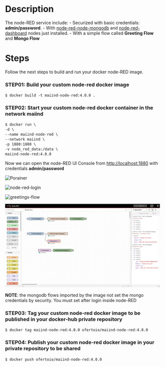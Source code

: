 # Description
The node-RED service include:
    - Securized with basic credentials: **admin/password**.
    - With [node-red-node-mongodb](https://flows.nodered.org/node/node-red-node-mongodb) and [node-red-dashboard](https://flows.nodered.org/node/node-red-dashboard) nodes just installed.
    - With a simple flow called **Greeting Flow** and **Mongo Flow**

# Steps 
Follow the next steps to build and run your docker node-RED image.

### STEP01: Build your custom node-red docker image
 ```
$ docker build -t maiind-node-red:4.0.0 .
 ```

### STEP02: Start your custom node-red docker container in the network maiind
 ```
$ docker run \
-d \
--name maiind-node-red \
--network maiind \
-p 1880:1880 \
-v node_red_data:/data \
maiind-node-red:4.0.0
```

Now we can open the node-RED UI Console from [http://localhost:1880](http://localhost:1880) with credentials **admin/password**

![Porainer](captures/portainer.png "Porainer")

![node-red-login](captures/node-red-login.png "node-red-login")

![greetings-flow](captures/greetings-flow.png "greetings-flow")

![mongo-flow](captures/mongo-flow.png "mongo-flow")

**NOTE**: the mongodb flows imported by the image not set the mongo credentials by security. You must set after login inside node-RED

### STEP03: Tag your custom node-red docker image to be published in your docker-hub private repository
```
$ docker tag maiind-node-red:4.0.0 ofertoio/maiind-node-red:4.0.0
 ```

### STEP04: Publish your custom node-red docker image in your private repository to be shared
 ```
$ docker push ofertoio/maiind-node-red:4.0.0
 ```